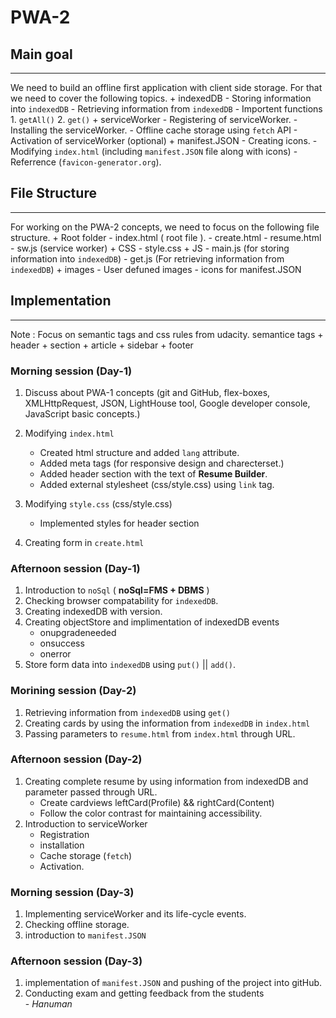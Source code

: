 # PWA-2
## Main goal 
_______________
We need to build an offline first application with client side storage. For that we need to cover the following topics.
	+ indexedDB
		- Storing information into `indexedDB`
		- Retrieving information from `indexedDB`
		- Importent functions
			1. `getAll()`
			2. `get()`
	+ serviceWorker
		- Registering of serviceWorker.
		- Installing the serviceWorker.
		- Offline cache storage using `fetch` API
		- Activation of serviceWorker (optional)
	+ manifest.JSON
		- Creating icons.
		- Modifying `index.html` (including `manifest.JSON` file along with icons)
		- Referrence (`favicon-generator.org`).

## File Structure
_________________

For working on the PWA-2 concepts, we need to focus on the following file structure.
	+ Root folder
		- index.html ( root file ).
		- create.html
		- resume.html
		- sw.js (service worker)
		+ CSS
			- style.css
		+ JS
			- main.js (for storing information into `indexedDB`)
			- get.js (For retrieving information from `indexedDB`)
		+ images
			- User defuned images
			- icons for manifest.JSON

## Implementation
______________________

Note : Focus on semantic tags and css rules from udacity.
semantice tags
	+ header
	+ section
	+ article
	+ sidebar
	+ footer

### Morning session (Day-1)

1. Discuss about PWA-1 concepts (git and GitHub, flex-boxes, XMLHttpRequest, JSON, LightHouse tool, Google developer console, JavaScript basic concepts.)

2. Modifying `index.html`
	- Created html structure and added `lang` attribute.
	- Added meta tags (for responsive design and charecterset.)
	- Added header section with the text of **Resume Builder**.
	- Added external stylesheet (css/style.css) using `link` tag.
3. Modifying `style.css` (css/style.css)
	- Implemented styles for header section
4. Creating form in `create.html`

### Afternoon session (Day-1)

1. Introduction to `noSql` ( **noSql=FMS + DBMS** )
2. Checking browser compatability for `indexedDB`.
3. Creating indexedDB with version.
4. Creating objectStore and implimentation of indexedDB events
	+ onupgradeneeded
	+ onsuccess
	+ onerror
5. Store form data into `indexedDB` using `put()` || `add()`.

### Morining session (Day-2)

1. Retrieving information from `indexedDB` using `get()`
2. Creating cards by using the information from `indexedDB` in `index.html`
3. Passing parameters to `resume.html` from `index.html` through URL.

### Afternoon session (Day-2)

1. Creating complete resume by using information from indexedDB and parameter passed through URL.
	+ Create cardviews leftCard(Profile) && rightCard(Content)
	+ Follow the color contrast for maintaining accessibility.
2. Introduction to serviceWorker
	+ Registration
	+ installation
	+ Cache storage (`fetch`)
	+ Activation.

### Morning session (Day-3)

1. Implementing serviceWorker and its life-cycle events.
2. Checking offline storage.
3. introduction to `manifest.JSON`

### Afternoon session (Day-3)
1. implementation of `manifest.JSON` and pushing of the project into gitHub.
2. Conducting exam and getting feedback from the students <br />
																			- _Hanuman_
